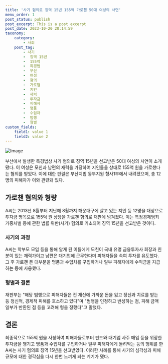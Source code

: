 ```yaml
---
title: '사기 혐의로 징역 15년 155억 가로챈 50대 여성의 사연'
menu_order: 1
post_status: publish
post_excerpt: This is a post excerpt
post_date: 2023-10-20 20:14:59
taxonomy:
    category:
        - 사회
    post_tag:
        - 사기
        -  징역 15년
        -  155억
        -  특경법
        -  부산
        -  여성
        -  혐의
        -  가로챔
        -  지인
        -  재력
        -  투자금
        -  피해자
        -  명품
        -  수입차
        -  범행
        -  형벌
custom_fields:
    field1: value 1
    field2: value 2
---
```


![Image](https://imgnews.pstatic.net/image/079/2024/02/06/0003861425_001_20240206182101144.jpg?type=w647)


부산에서 발생한 특경법상 사기 혐의로 징역 15년을 선고받은 50대 여성의 사연이 소개됐다. 이 여성은 모친과 남편의 재력을 가장하여 지인들을 상대로 155억 원을 가로챘다는 혐의를 받았다. 이에 대한 판결은 부산지법 동부지원 형사1부에서 내려졌으며, 총 12명의 피해자가 이와 관련돼 있다. 

## 가로챈 혐의와 형량
A씨는 2013년 8월부터 지난해 8월까지 해운대구에 살고 있는 지인 등 12명을 대상으로 투자금 명목으로 155억 원 상당을 가로챈 혐의로 재판에 넘겨졌다. 이는 특정경제범죄 가중처벌 등에 관한 법률 위반(사기) 혐의로 기소되어 징역 15년을 선고받은 것이다.

### 사기의 과정
A씨는 학부모 모임 등을 통해 알게 된 이들에게 모친이 국내 유명 금융투자사 회장과 친분이 있는 재력가이고 남편은 대기업에 근무한다며 피해자들을 속여 투자를 유도했다. 그 후 가로챈 돈 대부분을 명품과 수입차를 구입하거나 일부 피해자에게 수익금을 지급하는 등에 사용했다.

### 형벌과 결론
재판부는 "해당 범행으로 피해자들은 전 재산에 가까운 돈을 잃고 정신과 치료를 받는 등 정신적, 경제적 피해를 호소하고 있다"며 "범행을 인정하고 반성하는 점, 피해 금액 일부가 반환된 점 등을 고려해 형을 정했다"고 말했다.

## 결론
최종적으로 155억 원을 사칭하여 피해자들로부터 펀드와 대기업 사주 매입 등을 위장한 투자금을 챙기고 명품과 수입차를 구입하거나 일부 피해자에게 돌려막는 등의 행위를 한 A씨는 사기 혐의로 징역 15년을 선고받았다. 이러한 사례를 통해 사기의 심각성과 피해 규모에 대한 경각심을 다시 한번 느끼게 되는 계기가 됐다.
